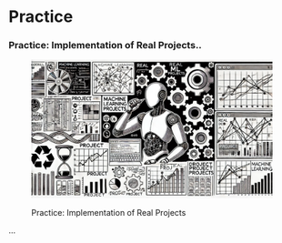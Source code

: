 # Practice

### Practice: Implementation of Real Projects..

<div align="left">

<figure><img src="../.gitbook/assets/image (35).png" alt="" width="563"><figcaption><p>Practice: Implementation of Real Projects</p></figcaption></figure>

</div>

...
